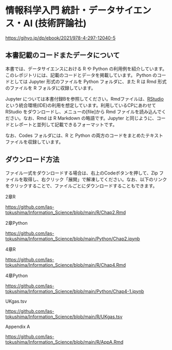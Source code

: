 # 情報科学入門 統計・データサイエンス・AI (技術評論社)
https://gihyo.jp/dp/ebook/2021/978-4-297-12040-5

## 本書記載のコードまたデータについて

本書では、データサイエンスにおける R や Python の利用例を紹介しています。
このレポジトリには、記載のコードとデータを掲載しています。
Python のコードとしては Jupyter 形式のファイルを Python フォルダに、また R は Rmd 形式のファイルを R フォルダに収録しています。

Jupyter については本書付録Bを参照してください。Rmdファイルは、[RStudio](https://www.rstudio.com/products/rstudio/) という統合環境(IDE)の利用を想定しています。利用しているCPにあわせて RStudio をダウンロードし、メニューの[file]から Rmd ファイルを読み込んでください。なお、Rmd は R Markdown の略語です。Jupyter と同じように、コードとレポートと並列して記載できるフォーマットです。

なお、Codes フォルダには、R と Python の両方のコードをまとめたテキストファイルを収録しています。


## ダウンロード方法

ファイル一式をダウンロードする場合は、右上のCodeボタンを押して、Zip ファイルを取得し、右クリック「展開」で解凍してください。なお、以下のリンクをクリックすることで、ファイルごとにダウンロードすることもできます。

2章R

https://github.com/las-tokushima/Information_Science/blob/main/R/Chap2.Rmd

2章Python

https://github.com/las-tokushima/Information_Science/blob/main/Python/Chap2.ipynb


4章R

https://github.com/las-tokushima/Information_Science/blob/main/R/Chap4.Rmd

4章Python

https://github.com/las-tokushima/Information_Science/blob/main/Python/Chap4-1.ipynb

UKgas.tsv

https://github.com/las-tokushima/Information_Science/blob/main/R/UKgas.tsv


Appendix A

https://github.com/las-tokushima/Information_Science/blob/main/R/AppA.Rmd

